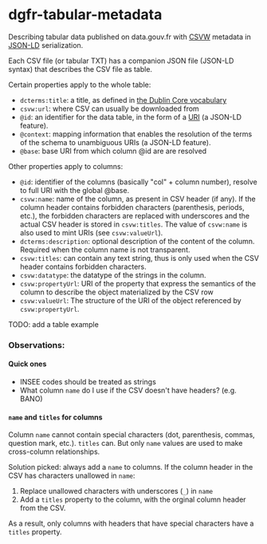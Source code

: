# dgfr-tabular-metadata

Describing tabular data published on data.gouv.fr with [CSVW](http://www.w3.org/TR/csv2rdf/) metadata in [JSON-LD](http://www.w3.org/TR/json-ld/) serialization.

Each CSV file (or tabular TXT) has a companion JSON file (JSON-LD syntax) that describes the CSV file as table.

Certain properties apply to the whole table:

- `dcterms:title`: a title, as defined in [the Dublin Core vocabulary](http://dublincore.org/documents/dcmi-terms/#terms-title)
- `csvw:url`: where CSV can usually be downloaded from
- `@id`: an identifier for the data table, in the form of a [URI](https://en.wikipedia.org/wiki/Uniform_Resource_Identifier) (a JSON-LD feature).
- `@context`: mapping information that enables the resolution of the terms of the schema to unambiguous URIs (a JSON-LD feature).
- `@base`: base URI from which column @id are are resolved

Other properties apply to columns:

- `@id`: identifier of the columns (basically "col" + column number), resolve to full URI with the global @base.
- `csvw:name`: name of the column, as present in CSV header (if any). If the column header contains forbidden characters (parenthesis, periods, etc.), the forbidden characters are replaced with underscores and the actual CSV header is stored in `csvw:titles`. The value of `csvw:name` is also used to mint URIs (see `csvw:valueUrl`).
- `dcterms:description`: optional description of the content of the column. Required when the column name is not transparent.
- `csvw:titles`: can contain any text string, thus is only used when the CSV header contains forbidden characters.
- `csvw:datatype`: the datatype of the strings in the column.
- `csvw:propertyUrl`: URI of the property that express the semantics of the column to describe the object materialized by the CSV row
- `csvw:valueUrl`: The structure of the URI of the object referenced by `csvw:propertyUrl`.

TODO: add a table example

### Observations:

#### Quick ones

- INSEE codes should be treated as strings
- What column `name` do I use if the CSV doesn't have headers? (e.g. BANO)


#### `name` and `titles` for columns

Column `name` cannot contain special characters (dot, parenthesis, commas, question mark, etc.). `titles` can. But only `name` values are used to make cross-column relationships.

Solution picked: always add a `name` to columns. If the column header in the CSV has characters unallowed in `name`:

1. Replace unallowed characters with underscores (`_`) in `name`
2. Add a `titles` property to the column, with the orginal column header from the CSV.

As a result, only columns with headers that have special characters have a `titles` property.
